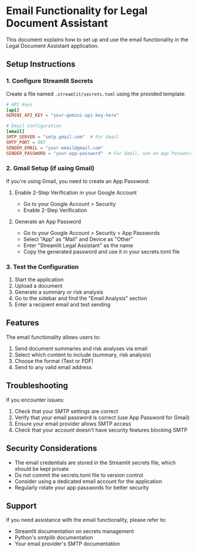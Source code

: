 # Email Functionality for Legal Document Assistant

This document explains how to set up and use the email functionality in the Legal Document Assistant application.

## Setup Instructions

### 1. Configure Streamlit Secrets

Create a file named `.streamlit/secrets.toml` using the provided template:

```toml
# API Keys
[api]
GEMINI_API_KEY = "your-gemini-api-key-here"

# Email Configuration
[email]
SMTP_SERVER = "smtp.gmail.com"  # For Gmail
SMTP_PORT = 587
SENDER_EMAIL = "your-email@gmail.com"
SENDER_PASSWORD = "your-app-password"  # For Gmail, use an App Password
```

### 2. Gmail Setup (if using Gmail)

If you're using Gmail, you need to create an App Password:

1. Enable 2-Step Verification in your Google Account
   - Go to your Google Account > Security
   - Enable 2-Step Verification

2. Generate an App Password
   - Go to your Google Account > Security > App Passwords
   - Select "App" as "Mail" and Device as "Other"
   - Enter "Streamlit Legal Assistant" as the name
   - Copy the generated password and use it in your secrets.toml file

### 3. Test the Configuration

1. Start the application
2. Upload a document
3. Generate a summary or risk analysis
4. Go to the sidebar and find the "Email Analysis" section
5. Enter a recipient email and test sending

## Features

The email functionality allows users to:

1. Send document summaries and risk analyses via email
2. Select which content to include (summary, risk analysis)
3. Choose the format (Text or PDF)
4. Send to any valid email address

## Troubleshooting

If you encounter issues:

1. Check that your SMTP settings are correct
2. Verify that your email password is correct (use App Password for Gmail)
3. Ensure your email provider allows SMTP access
4. Check that your account doesn't have security features blocking SMTP

## Security Considerations

- The email credentials are stored in the Streamlit secrets file, which should be kept private
- Do not commit the secrets.toml file to version control
- Consider using a dedicated email account for the application
- Regularly rotate your app passwords for better security

## Support

If you need assistance with the email functionality, please refer to:

- Streamlit documentation on secrets management
- Python's smtplib documentation
- Your email provider's SMTP documentation 